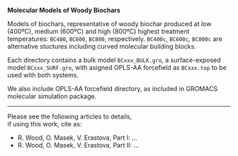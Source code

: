 **Molecular Models of Woody Biochars**

Models of biochars, representative of woody biochar produced at low (400ºC), medium (600ºC) and high (800ºC) highest treatment temperatures: `BC400`, `BC600`, `BC800`, respectively. `BC400c`, `BC600c`, `BC800c` are alternative stuctures including curved molecular building blocks. 

Each directory contains a bulk model `BCxxx_BULK.gro`, a surface-exposed model `BCxxx_SURF.gro`, with asigned OPLS-AA forcefield as `BCxxx.top` to be used with both systems. 

We also include OPLS-AA forcefield directory, as included in GROMACS molecular simulation package.

---
Please see the following articles to details,\
if using this work, cite as:
- R. Wood, O. Masek, V. Erastova, Part I: ...
- R. Wood, O. Masek, V. Erastova, Part II: ...





